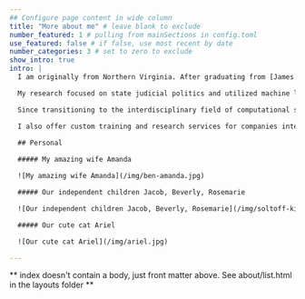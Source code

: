 ```yaml
---
## Configure page content in wide column
title: "More about me" # leave blank to exclude
number_featured: 1 # pulling from mainSections in config.toml
use_featured: false # if false, use most recent by date
number_categories: 3 # set to zero to exclude
show_intro: true
intro: |
  I am originally from Northern Virginia. After graduating from [James Madison University](https://www.jmu.edu/), I pursued my PhD in political science from [The Pennsylvania State University](https://www.psu.edu/). I am now an educator and senior lecturer at [Cornell University](https://infosci.cornell.edu/). Previously I was an Assistant Senior Instructional Professor at the [University of Chicago](https://macss.uchicago.edu/).

  My research focused on state judicial politics and utilized machine learning and text analysis to analyze agenda-setting behavior on state courts of last resort, including judicial selection/retention, institutional structure, and case selection under discretionary jurisdiction.

  Since transitioning to the interdisciplinary field of computational social science, my focus has shifted to developing courses and curricular materials to integrate programming and computational methods in training in the social sciences. I teach undergraduate and graduate courses in research design, programming in R, data visualization, core mathematics, and statistical learning/computational modeling.

  I also offer custom training and research services for companies interested in learning and implementing data science techniques using R and programmatic workflows. I am an [RStudio certified trainer](https://education.rstudio.com/trainers/people/soltoff+benjamin/), and have experience teaching learners of all different backgrounds how to apply programmatic techniques to extract knowledge from data. For more information on the types of services I can offer you, [contact me directly.](#contact)
  
  ## Personal

  ##### My amazing wife Amanda

  ![My amazing wife Amanda](/img/ben-amanda.jpg)

  ##### Our independent children Jacob, Beverly, Rosemarie

  ![Our independent children Jacob, Beverly, Rosemarie](/img/soltoff-kids.jpg)

  ##### Our cute cat Ariel

  ![Our cute cat Ariel](/img/ariel.jpg)

---
```


** index doesn't contain a body, just front matter above.
See about/list.html in the layouts folder **

